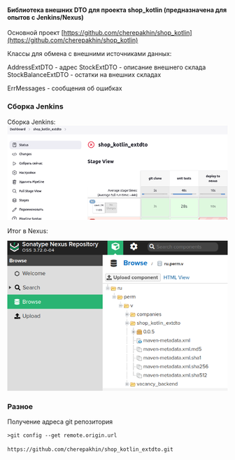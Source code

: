 #### Библиотека внешних DTO для проекта shop_kotlin (предназначена для опытов с Jenkins/Nexus)

Основной проект [https://github.com/cherepakhin/shop_kotlin](https://github.com/cherepakhin/shop_kotlin)

Классы для обмена с внешними источниками данных: 

AddressExtDTO - адрес
StockExtDTO - описание внешнего склада
StockBalanceExtDTO - остатки на внешних складах

ErrMessages - сообщения об ошибках

### Сборка Jenkins

Сборка Jenkins:
![Сборка Jenkins](https://github.com/cherepakhin/shop_kotlin_extdto/blob/main/doc/jenkins_build.png)

Итог в Nexus:

![Итог в Nexus](https://github.com/cherepakhin/shop_kotlin_extdto/blob/main/doc/nexus.png)

### Разное

Получение адреса git репозитория

````shell
>git config --get remote.origin.url

https://github.com/cherepakhin/shop_kotlin_extdto.git

````

